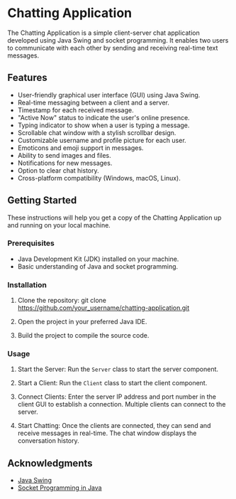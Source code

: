 # Chatting Application

The Chatting Application is a simple client-server chat application developed using Java Swing and socket programming. It enables two users to communicate with each other by sending and receiving real-time text messages.

## Features

- User-friendly graphical user interface (GUI) using Java Swing.
- Real-time messaging between a client and a server.
- Timestamp for each received message.
- "Active Now" status to indicate the user's online presence.
- Typing indicator to show when a user is typing a message.
- Scrollable chat window with a stylish scrollbar design.
- Customizable username and profile picture for each user.
- Emoticons and emoji support in messages.
- Ability to send images and files.
- Notifications for new messages.
- Option to clear chat history.
- Cross-platform compatibility (Windows, macOS, Linux).

## Getting Started

These instructions will help you get a copy of the Chatting Application up and running on your local machine.

### Prerequisites

- Java Development Kit (JDK) installed on your machine.
- Basic understanding of Java and socket programming.

### Installation

1. Clone the repository: git clone https://github.com/your_username/chatting-application.git

2. Open the project in your preferred Java IDE.

3. Build the project to compile the source code.

### Usage

1. Start the Server: Run the `Server` class to start the server component.

2. Start a Client: Run the `Client` class to start the client component.

3. Connect Clients: Enter the server IP address and port number in the client GUI to establish a connection. Multiple clients can connect to the server.

4. Start Chatting: Once the clients are connected, they can send and receive messages in real-time. The chat window displays the conversation history.

## Acknowledgments

- [Java Swing](https://docs.oracle.com/javase/tutorial/uiswing/)
- [Socket Programming in Java](https://www.javatpoint.com/socket-programming)

